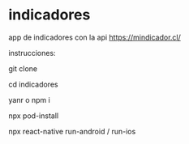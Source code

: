 # indicadores

app de indicadores con la api https://mindicador.cl/

instrucciones:

git clone

cd indicadores

yanr o npm i

npx pod-install

npx react-native run-android / run-ios
